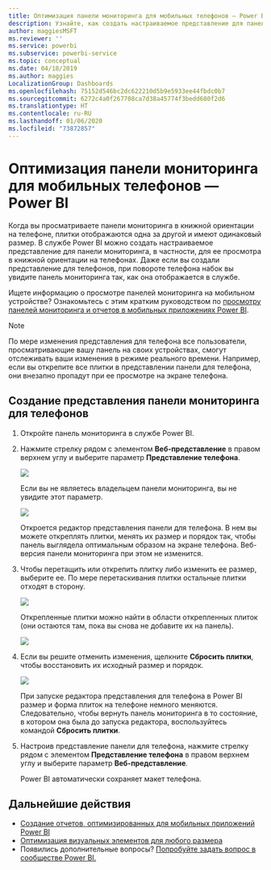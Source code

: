 ```yaml
---
title: Оптимизация панели мониторинга для мобильных телефонов — Power BI
description: Узнайте, как создать настраиваемое представление для панели мониторинга в Power BI для ее просмотра на мобильных устройствах.
author: maggiesMSFT
ms.reviewer: ''
ms.service: powerbi
ms.subservice: powerbi-service
ms.topic: conceptual
ms.date: 04/18/2019
ms.author: maggies
LocalizationGroup: Dashboards
ms.openlocfilehash: 75152d546bc2dc622210d5b9e5933ee44fbdc0b7
ms.sourcegitcommit: 6272c4a0f267708ca7d38a45774f3bedd680f2d6
ms.translationtype: HT
ms.contentlocale: ru-RU
ms.lasthandoff: 01/06/2020
ms.locfileid: "73872857"
---
```

# <a name="optimize-a-dashboard-for-mobile-phones---power-bi"></a>Оптимизация панели мониторинга для мобильных телефонов — Power BI 
Когда вы просматриваете панели мониторинга в книжной ориентации на телефоне, плитки отображаются одна за другой и имеют одинаковый размер. В службе Power BI можно создать настраиваемое представление для панели мониторинга, в частности, для ее просмотра в книжной ориентации на телефонах. Даже если вы создали представление для телефонов, при повороте телефона набок вы увидите панель мониторинга так, как она отображается в службе.

Ищете информацию о просмотре панелей мониторинга на мобильном устройстве? Ознакомьтесь с этим кратким руководством по [просмотру панелей мониторинга и отчетов в мобильных приложениях Power BI](consumer/mobile/mobile-apps-quickstart-view-dashboard-report.md).

> [!NOTE]
> По мере изменения представления для телефона все пользователи, просматривающие вашу панель на своих устройствах, смогут отслеживать ваши изменения в режиме реального времени. Например, если вы открепите все плитки в представлении панели для телефона, они внезапно пропадут при ее просмотре на экране телефона. 
> 
> 

## <a name="create-a-phone-view-of-a-dashboard"></a>Создание представления панели мониторинга для телефонов
1. Откройте панель мониторинга в службе Power BI.
2. Нажмите стрелку рядом с элементом **Веб-представление** в правом верхнем углу и выберите параметр **Представление телефона**.

    ![](media/service-create-dashboard-mobile-phone-view/power-bi-service-phone-view-dashboard.png)

    Если вы не являетесь владельцем панели мониторинга, вы не увидите этот параметр.

    ![](media/service-create-dashboard-mobile-phone-view/power-bi-mobile-edit-phone-view-canvas.png)

    Откроется редактор представления панели для телефона. В нем вы можете откреплять плитки, менять их размер и порядок так, чтобы панель выглядела оптимальным образом на экране телефона. Веб-версия панели мониторинга при этом не изменится.


1. Чтобы перетащить или открепить плитку либо изменить ее размер, выберите ее. По мере перетаскивания плитки остальные плитки отходят в сторону.
   
    ![](media/service-create-dashboard-mobile-phone-view/power-bi-unpin-tile-phone-dashboard.png)
   
    Открепленные плитки можно найти в области открепленных плиток (они остаются там, пока вы снова не добавите их на панель).
   
    ![](media/service-create-dashboard-mobile-phone-view/power-bi-mobile-edit-phone-view-post-edit.png)
2. Если вы решите отменить изменения, щелкните **Сбросить плитки**, чтобы восстановить их исходный размер и порядок.
   
    ![](media/service-create-dashboard-mobile-phone-view/power-bi-service-phone-view-reset-tiles.png)
   
    При запуске редактора представления для телефона в Power BI размер и форма плиток на телефоне немного меняются. Следовательно, чтобы вернуть панель мониторинга в то состояние, в котором она была до запуска редактора, воспользуйтесь командой **Сбросить плитки**.
3. Настроив представление панели для телефона, нажмите стрелку рядом с элементом **Представление телефона** в правом верхнем углу и выберите параметр **Веб-представление**.
   
    Power BI автоматически сохраняет макет телефона.

## <a name="next-steps"></a>Дальнейшие действия
* [Создание отчетов, оптимизированных для мобильных приложений Power BI](desktop-create-phone-report.md)
* [Оптимизация визуальных элементов для любого размера](visuals/desktop-create-responsive-visuals.md)
* Появились дополнительные вопросы? [Попробуйте задать вопрос в сообществе Power BI.](https://community.powerbi.com/)

